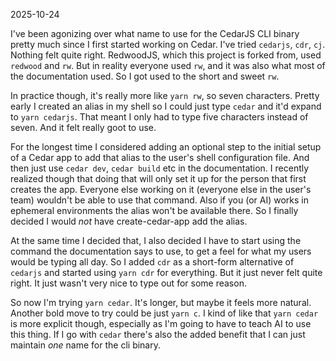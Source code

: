 2025-10-24

I've been agonizing over what name to use for the CedarJS CLI binary pretty much
since I first started working on Cedar. I've tried `cedarjs`, `cdr`, `cj`.
Nothing felt quite right. RedwoodJS, which this project is forked from, used
`redwood` and `rw`. But in reality everyone used `rw`, and it was also what most
of the documentation used. So I got used to the short and sweet `rw`.

In practice though, it's really more like `yarn rw`, so seven characters. Pretty
early I created an alias in my shell so I could just type `cedar` and it'd
expand to `yarn cedarjs`. That meant I only had to type five characters instead
of seven. And it felt really goot to use.

For the longest time I considered adding an optional step to the initial setup
of a Cedar app to add that alias to the user's shell configuration file. And
then just use `cedar dev`, `cedar build` etc in the documentation. I recently
realized though that doing that will only set it up for the person that first
creates the app. Everyone else working on it (everyone else in the user's team)
wouldn't be able to use that command. Also if you (or AI) works in ephemeral
environments the alias won't be available there. So I finally decided I would
_not_ have create-cedar-app add the alias.

At the same time I decided that, I also decided I have to start using the
command the documentation says to use, to get a feel for what my users would be
typing all day. So I added `cdr` as a short-form alternative of `cedarjs` and
started using `yarn cdr` for everything. But it just never felt quite right. It
just wasn't very nice to type out for some reason.

So now I'm trying `yarn cedar`. It's longer, but maybe it feels more natural.
Another bold move to try could be just `yarn c`. I kind of like that
`yarn cedar` is more explicit though, especially as I'm going to have to teach
AI to use this thing. If I go with `cedar` there's also the added benefit that
I can just maintain _one_ name for the cli binary.
